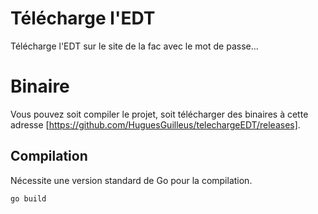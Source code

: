 # Télécharge l'EDT

Télécharge l'EDT sur le site de la fac avec le mot de passe...

# Binaire
Vous pouvez soit compiler le projet, soit télécharger des binaires à cette adresse [https://github.com/HuguesGuilleus/telechargeEDT/releases].

## Compilation
Nécessite une version standard de Go pour la compilation.

```bash
go build
```
